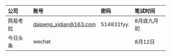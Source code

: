 | 公司     | 账号                   | 密码       | 笔试时间    |
|:---------|:-----------------------|:-----------|:------------|
| 网易考拉 | daipeng_xidian@163.com | 514831fyy. | 8月底九月初 |
| 今日头条 | wechat                 |            | 8月12日     | 


